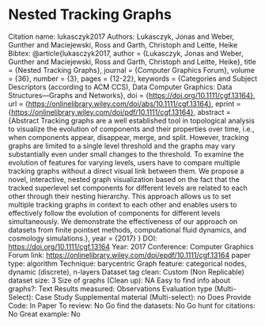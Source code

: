 # Nested Tracking Graphs

Citation name: lukasczyk2017
Authors: Lukasczyk, Jonas and Weber, Gunther and Maciejewski, Ross and Garth, Christoph and Leitte, Heike
Bibtex: @article{lukasczyk2017,
author = {Lukasczyk, Jonas and Weber, Gunther and Maciejewski, Ross and Garth, Christoph and Leitte, Heike},
title = {Nested Tracking Graphs},
journal = {Computer Graphics Forum},
volume = {36},
number = {3},
pages = {12-22},
keywords = {Categories and Subject Descriptors (according to ACM CCS), Data Computer Graphics: Data Structures—Graphs and Networks},
doi = {https://doi.org/10.1111/cgf.13164},
url = {https://onlinelibrary.wiley.com/doi/abs/10.1111/cgf.13164},
eprint = {https://onlinelibrary.wiley.com/doi/pdf/10.1111/cgf.13164},
abstract = {Abstract Tracking graphs are a well established tool in topological analysis to visualize the evolution of components and their properties over time, i.e., when components appear, disappear, merge, and split. However, tracking graphs are limited to a single level threshold and the graphs may vary substantially even under small changes to the threshold. To examine the evolution of features for varying levels, users have to compare multiple tracking graphs without a direct visual link between them. We propose a novel, interactive, nested graph visualization based on the fact that the tracked superlevel set components for different levels are related to each other through their nesting hierarchy. This approach allows us to set multiple tracking graphs in context to each other and enables users to effectively follow the evolution of components for different levels simultaneously. We demonstrate the effectiveness of our approach on datasets from finite pointset methods, computational fluid dynamics, and cosmology simulations.},
year = {2017}
}
DOI: https://doi.org/10.1111/cgf.13164
Year: 2017
Conference: Computer Graphics Forum
link: https://onlinelibrary.wiley.com/doi/epdf/10.1111/cgf.13164
paper type: algorithm
Technique: barycentric
Graph feature: categorical nodes, dynamic (discrete), n-layers
Dataset tag clean: Custom (Non Replicable)
dataset size: 3
Size of graphs (Clean up): NA
Easy to find info about graphs?: Text
Results measured: Observations
Evaluation type (Multi-Select): Case Study
Supplemental material (Multi-select): no
Does Provide Code: In Paper
To review: No
Go find the datasets: No
Go hunt for citations: No
Great example: No
